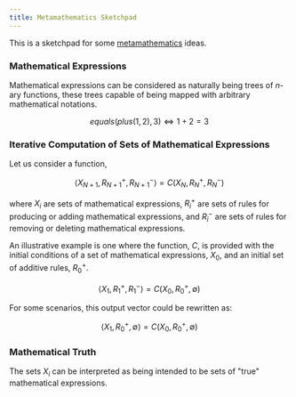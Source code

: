 ```yaml
---
title: Metamathematics Sketchpad
---
```


This is a sketchpad for some [metamathematics](https://en.wikipedia.org/wiki/Metamathematics) ideas.

### Mathematical Expressions

Mathematical expressions can be considered as naturally being trees of $n$-ary functions, these trees capable of being mapped with arbitrary mathematical notations.

$$ equals(plus(1, 2), 3) \Leftrightarrow 1 + 2 = 3 $$

### Iterative Computation of Sets of Mathematical Expressions

Let us consider a function,

$$ \left< X_{N+1}, R_{N+1}^{+}, R_{N+1}^{-} \right> = C \left( X_{N}, R_{N}^{+}, R_{N}^{-} \right) $$

where $X_{i}$ are sets of mathematical expressions, $R_{i}^{+}$ are sets of rules for producing or adding mathematical expressions, and $R_{i}^{-}$ are sets of rules for removing or deleting mathematical expressions.

An illustrative example is one where the function, $C$, is provided with the initial conditions of a set of mathematical expressions, $X_{0}$, and an initial set of additive rules, $R_{0}^{+}$.

$$ \left< X_{1}, R_{1}^{+}, R_{1}^{-} \right> = C \left( X_{0}, R_{0}^{+}, \emptyset \right) $$

For some scenarios, this output vector could be rewritten as:

$$ \left< X_{1}, R_{0}^{+}, \emptyset \right> = C \left( X_{0}, R_{0}^{+}, \emptyset \right) $$

### Mathematical Truth

The sets $X_{i}$ can be interpreted as being intended to be sets of "true" mathematical expressions.
